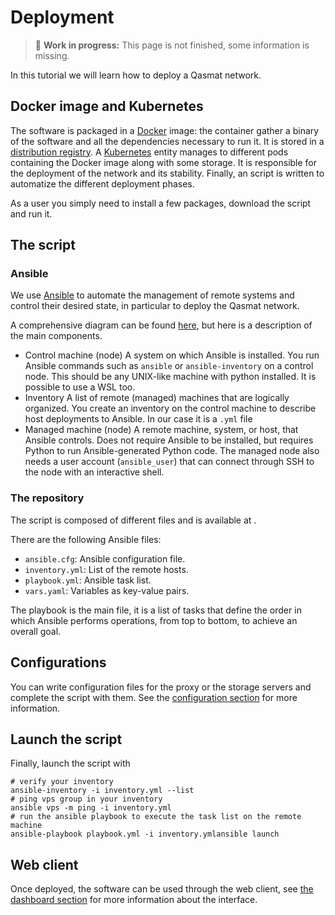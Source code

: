 # Deployment

> 🚧​  **Work in progress:** This page is not finished, some information is missing.

In this tutorial we will learn how to deploy a Qasmat network.  

## Docker image and Kubernetes

The software is packaged in a [Docker](https://docs.docker.com/) image: the container gather a binary of the software and all the dependencies necessary to run it. It is stored in a [distribution registry](https://distribution.github.io/distribution/about/). 
A [Kubernetes](https://kubernetes.io/) entity manages to different pods containing the Docker image along with some storage. It is responsible for the deployment of the network and its stability.
Finally, an script is written to automatize the different deployment phases. 

As a user you simply need to install a few packages, download the script and run it. 

## The script

### Ansible

We use [Ansible](https://www.ansible.com/) to automate the management of remote systems and control their desired state, in particular to deploy the Qasmat network.

A comprehensive diagram can be found [here](https://docs.ansible.com/ansible/latest/getting_started/index.html), but here is a description of the main components.

- Control machine (node)
	A system on which Ansible is installed. You run Ansible commands such as `ansible` or `ansible-inventory` on a control node. This should be any UNIX-like machine with python installed. It is possible to use a WSL too.
- Inventory
	A list of remote (managed) machines that are logically organized. You create an inventory on the control machine to describe host deployments to Ansible. In our case it is a `.yml` file
- Managed machine (node)
	A remote machine, system, or host, that Ansible controls. Does not require Ansible to be installed, but requires Python to run Ansible-generated Python code. The managed node also needs a user account (`ansible_user`) that can connect through SSH to the node with an interactive shell.

### The repository
  
The script is composed of different files and is available at <!-- TODO: Add location (marketplace or public repo) and how to download it -->.

There are the following Ansible files:
- `ansible.cfg`: Ansible configuration file.
- `inventory.yml`: List of the remote hosts.
- `playbook.yml`: Ansible task list.
- `vars.yaml`: Variables as key-value pairs.

The playbook is the main file, it is a list of tasks that define the order in which Ansible performs operations, from top to bottom, to achieve an overall goal. 
 
## Configurations

<!-- TODO: Complete this part with the correct way to configure the files -->
You can write configuration files for the proxy or the storage servers and complete the script with them. See the [configuration section](../configuration.md) for more information.

## Launch the script

Finally, launch the script with 
```shell
# verify your inventory
ansible-inventory -i inventory.yml --list
# ping vps group in your inventory
ansible vps -m ping -i inventory.yml
# run the ansible playbook to execute the task list on the remote machine
ansible-playbook playbook.yml -i inventory.ymlansible launch
```

## Web client

Once deployed, the software can be used through the web client, see [the dashboard section](../online.md#the-dashboard) for more information about the interface.
